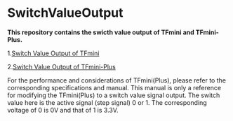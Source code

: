 # SwitchValueOutput


**This repository contains the swicth value output of TFmini and TFmini-Plus.**

1.[Switch Value Output of TFmini](/1、Switch-Value-Output-of-TFmini.pdf)

2.[Switch Value Output of TFmini-Plus](/2、Switch-Value-Output-of-TFmini-Plus.pdf)

For the performance and considerations of TFmini(Plus), please refer to the corresponding specifications and manual. This manual is only a reference for modifying the TFmini(Plus) to a switch value signal output. The switch value here is the active signal (step signal) 0 or 1. The corresponding voltage of 0 is 0V and that of 1 is 3.3V.
